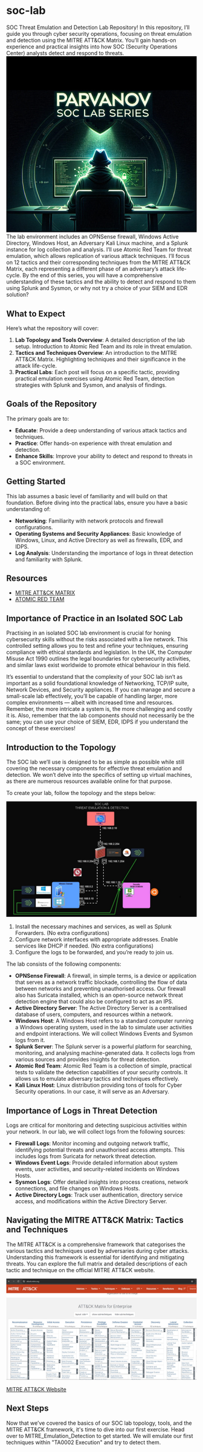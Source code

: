 # soc-lab
SOC Threat Emulation and Detection Lab Repository! In this repository, I’ll guide you through cyber security operations, focusing on threat emulation and detection using the MITRE ATT&amp;CK Matrix. You’ll gain hands-on experience and practical insights into how SOC (Security Operations Center) analysts detect and respond to threats.
![Poster](./misc/img-1.png)
The lab environment includes an OPNSense firewall, Windows Active Directory, Windows Host, an Adversary Kali Linux machine, and a Splunk instance for log collection and analysis. I’ll use Atomic Red Team for threat emulation, which allows replication of various attack techniques.
I’ll focus on 12 tactics and their corresponding techniques from the MITRE ATT&CK Matrix, each representing a different phase of an adversary’s attack life-cycle. By the end of this series, you will have a comprehensive understanding of these tactics and the ability to detect and respond to them using Splunk and Sysmon, or why not try a choice of your SIEM and EDR solution?

## What to Expect

Here’s what the repository will cover:

1. **Lab Topology and Tools Overview**: A detailed description of the lab setup. Introduction to Atomic Red Team and its role in threat emulation.
2. **Tactics and Techniques Overview**: An introduction to the MITRE ATT&CK Matrix. Highlighting techniques and their significance in the attack life-cycle.
3. **Practical Labs**: Each post will focus on a specific tactic, providing practical emulation exercises using Atomic Red Team, detection strategies with Splunk and Sysmon, and analysis of findings.

## Goals of the Repository

The primary goals are to:

- **Educate**: Provide a deep understanding of various attack tactics and techniques.
- **Practice**: Offer hands-on experience with threat emulation and detection.
- **Enhance Skills**: Improve your ability to detect and respond to threats in a SOC environment.

## Getting Started

This lab assumes a basic level of familiarity and will build on that foundation. Before diving into the practical labs, ensure you have a basic understanding of:

- **Networking**: Familiarity with network protocols and firewall configurations.
- **Operating Systems and Security Appliances**: Basic knowledge of Windows, Linux, and Active Directory as well as firewalls, EDR, and IDPS.
- **Log Analysis**: Understanding the importance of logs in threat detection and familiarity with Splunk.

## Resources

- [MITRE ATT&CK MATRIX](https://attack.mitre.org/matrices/enterprise/)
- [ATOMIC RED TEAM](https://github.com/redcanaryco/atomic-red-team)

## Importance of Practice in an Isolated SOC Lab

Practising in an isolated SOC lab environment is crucial for honing cybersecurity skills without the risks associated with a live network. This controlled setting allows you to test and refine your techniques, ensuring compliance with ethical standards and legislation. In the UK, the Computer Misuse Act 1990 outlines the legal boundaries for cybersecurity activities, and similar laws exist worldwide to promote ethical behaviour in this field.

It’s essential to understand that the complexity of your SOC lab isn’t as important as a solid foundational knowledge of Networking, TCP/IP suite, Network Devices, and Security appliances. If you can manage and secure a small-scale lab effectively, you’ll be capable of handling larger, more complex environments — albeit with increased time and resources. Remember, the more intricate a system is, the more challenging and costly it is. Also, remember that the lab components should not necessarily be the same; you can use your choice of SIEM, EDR, IDPS if you understand the concept of these exercises!

## Introduction to the Topology

The SOC lab we’ll use is designed to be as simple as possible while still covering the necessary components for effective threat emulation and detection. We won’t delve into the specifics of setting up virtual machines, as there are numerous resources available online for that purpose.

To create your lab, follow the topology and the steps below:

![Lab Topology](./misc/Topology.jpg)

1. Install the necessary machines and services, as well as Splunk Forwarders. (No extra configurations)
2. Configure network interfaces with appropriate addresses. Enable services like DHCP if needed. (No extra configurations)
3. Configure the logs to be forwarded, and you’re ready to join us.

The lab consists of the following components:

- **OPNSense Firewall**: A firewall, in simple terms, is a device or application that serves as a network traffic blockade, controlling the flow of data between networks and preventing unauthorised access. Our firewall also has Suricata installed, which is an open-source network threat detection engine that could also be configured to act as an IPS.
- **Active Directory Server**: The Active Directory Server is a centralised database of users, computers, and resources within a network.
- **Windows Host**: A Windows Host refers to a standard computer running a Windows operating system, used in the lab to simulate user activities and endpoint interactions. We will collect Windows Events and Sysmon logs from it.
- **Splunk Server**: The Splunk server is a powerful platform for searching, monitoring, and analysing machine-generated data. It collects logs from various sources and provides insights for threat detection.
- **Atomic Red Team**: Atomic Red Team is a collection of simple, practical tests to validate the detection capabilities of your security controls. It allows us to emulate adversary tactics and techniques effectively.
- **Kali Linux Host**: Linux distribution providing tons of tools for Cyber Security operations. In our case, it will serve as an Adversary.

## Importance of Logs in Threat Detection

Logs are critical for monitoring and detecting suspicious activities within your network. In our lab, we will collect logs from the following sources:

- **Firewall Logs**: Monitor incoming and outgoing network traffic, identifying potential threats and unauthorised access attempts. This includes logs from Suricata for network threat detection.
- **Windows Event Logs**: Provide detailed information about system events, user activities, and security-related incidents on Windows Hosts.
- **Sysmon Logs**: Offer detailed insights into process creations, network connections, and file changes on Windows Hosts.
- **Active Directory Logs**: Track user authentication, directory service access, and modifications within the Active Directory Server.

## Navigating the MITRE ATT&CK Matrix: Tactics and Techniques

The MITRE ATT&CK is a comprehensive framework that categorises the various tactics and techniques used by adversaries during cyber attacks. Understanding this framework is essential for identifying and mitigating threats. You can explore the full matrix and detailed descriptions of each tactic and technique on the official MITRE ATT&CK website.

![MITRE ATT&CK](./misc/MITREATT&CK.jpg)

[MITRE ATT&CK Website](https://attack.mitre.org/)

## Next Steps

Now that we’ve covered the basics of our SOC lab topology, tools, and the MITRE ATT&CK framework, it's time to dive into our first exercise. Head over to MITRE_Emulation_Detection to get started. We will emulate our first techniques within "TA0002 Execution" and try to detect them.

